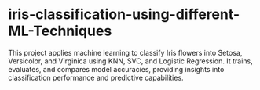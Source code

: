# iris-classification-using-different-ML-Techniques
This project applies machine learning to classify Iris flowers into Setosa, Versicolor, and Virginica using KNN, SVC, and Logistic Regression. It trains, evaluates, and compares model accuracies, providing insights into classification performance and predictive capabilities.
